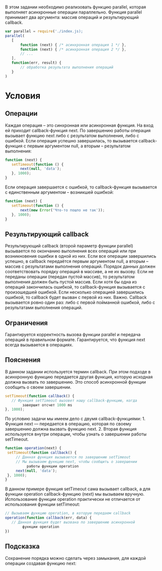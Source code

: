 В этом задании необходимо реализовать функцию parallel, которая выполняет асинхронные операции параллельно.
Функция parallel принимает два аргумента: массив операций и результирующий callback.
```js
var parallel = require('./index.js);
parallel(
   [
       function (next) { /* асинхронная операция 1 */ },
       function (next) { /* асинхронная операция 2 */ },
       // ...
   ],
   function(err, result) {
       // обработка результата выполнения операций
   }
)
```
# Условия
## Операции
Каждая операция – это синхронная или асинхронная функция. На вход ей приходит callback-функция next. По завершению работы операция вызывает функцию next либо с результатом выполнения, либо с ошибкой.
Если операция успешно завершилась, то вызывается callback-функция с первым аргументом null, а вторым – результатом выполнения:
```js
function (next) {
   setTimeout(function () {
       next(null, 'data');
   }, 1000);
}
```
Если операция завершается с ошибкой, то callback-функция вызывается с единственным аргументом – возникшей ошибкой:
```js
function (next) {
   setTimeout(function () {
       next(new Error('Что-то пошло не так'));
   }, 1000);
}
```
## Результирующий callback
Результирующий callback (второй параметр функции parallel) вызывается по окончанию выполнения всех операций или при возникновения ошибки в одной из них.
Если все операции завершились успешно, в callback передаётся первым аргументом null, а вторым – массив с результатами выполнения операций. Порядок данных должен соответствовать порядку операций в массиве, а не их вызову.
Если не переданы операции (передан пустой массив), то результатом выполнения должен быть пустой массив.
Если хотя бы одна из операций закончилась ошибкой, то callback-функция вызывается с произошедшей ошибкой. Если несколько операцией завершились ошибкой, то callback будет вызван с первой из них.
Важно. Callback вызывается ровно один раз: либо с первой пойманной ошибкой, либо с результатами выполнения операций.
## Ограничения
Гарантируется корректность вызова функции parallel и передача операций в правильном формате.
Гарантируется, что функция next всегда вызывается в операциях.
## Пояснения
В данном задании используется термин callback. При этом подходе в асинхронную функцию передается другая функция, которую исходная должна вызвать по завершению. Это способ асинхронной функции сообщить о своем завершении.
```js
setTimeout(function callback() {
   // Функция setTimeout вызовет нашу callback-функцию, когда
        завершит отсчет 1000 ms
}, 1000);
```
По условию задачи мы имеем дело с двумя callback-функциями: 1. Функция next — передается в операцию, которая по своему завершению должна вызвать функцию next. 2. Вторая функция используется внутри операции, чтобы узнать о завершении работы setTimeout.
```js
function operation(next) {
 setTimeout(function callback() {
     // Данная функция вызывается по завершению setTimeout
     // Мы вызываем функцию next, чтобы сообщить о завершении
          работы функции operation
     next(null, 'data');
 }, 1000);
}
```
В данном примере функция setTimeout сама вызывает callback, а для функции operation callback-функцию (next) мы вызываем вручную. Использование функции operation практически не отличается от использования функции setTimeout:
```js
// Вызываем функцию operation, в которую передаем callback
operation(function callback(err, data) {
   // Данная функция будет вызвана по завершению асинхронной
        функции operation
})
```
## Подсказка
Сохранение порядка можно сделать через замыкания, для каждой операции создавая функцию next:
